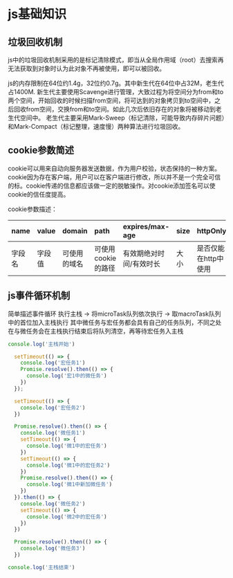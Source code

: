 # js基础知识

## 垃圾回收机制

js中的垃圾回收机制采用的是标记清除模式，即当从全局作用域（root）去搜索再无法获取到对象时认为此对象不再被使用，即可以被回收。

js的内存限制在64位约1.4g，32位约0.7g。其中新生代在64位中占32M，老生代占1400M.
新生代主要使用Scavenge进行管理，大致过程为将空间分为from和to两个空间，开始回收的时候扫描from空间，将可达到的对象拷贝到to空间中，之后回收from空间，交换from和to空间。如此几次后依旧存在的对象将被移动到老生代空间中。
老生代主要采用Mark-Sweep（标记清除，可能导致内存碎片问题）和Mark-Compact（标记整理，速度慢）两种算法进行垃圾回收。

## cookie参数简述

cookie可以用来自动向服务器发送数据，作为用户校验，状态保持的一种方案。cookie因为存在客户端，用户可以在客户端进行修改，所以并不是一个完全可信的标。cookie传递的信息都应该做一定的脱敏操作。对cookie添加签名可以使cookie的信任度提高。

cookie参数描述：

|name|value|domain|path|expires/max-age|size|httpOnly|priority|
|:---|:----|:-----|:---|:--------------|:---|:-------|:-------|
|字段名|字段值|可使用的域名|可使用cookie的路径|有效期绝对时间/有效时长|大小|是否仅能在http中使用|优先级|

## js事件循环机制

简单描述事件循环 执行主栈 -> 将microTask队列依次执行 -> 取macroTask队列中的首位加入主栈执行
其中微任务与宏任务都会具有自己的任务队列，不同之处在与微任务会在主栈执行结束后将队列清空，再等待宏任务入主栈

```javascript
console.log('主栈开始')

  setTimeout(() => {
    console.log('宏任务1')
    Promise.resolve().then(() => {
      console.log('宏1中的微任务')
    })
  });

  setTimeout(() => {
    console.log('宏任务2')
  })

  Promise.resolve().then(() => {
    console.log('微任务1')
    setTimeout(() => {
      console.log('微1中的宏任务')
    })
    setTimeout(() => {
      console.log('微1中的宏任务2')
    })
    Promise.resolve().then(() => {
      console.log('微1中新加微任务')
    })
  }).then(() => {
    console.log('微任务2')
    setTimeout(() => {
      console.log('微2中的宏任务')
    })
  })

  Promise.resolve().then(() => {
    console.log('微任务3')
  })

console.log('主栈结束')
```
